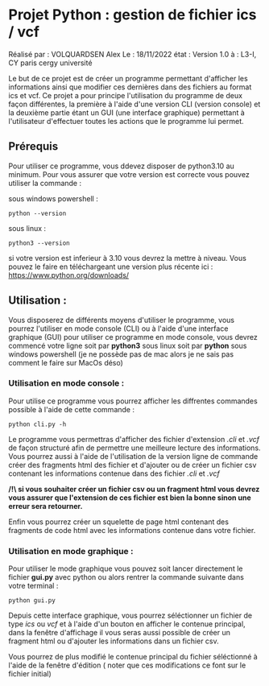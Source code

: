 # Projet Python : gestion de fichier ics / vcf

Réalisé par : VOLQUARDSEN Alex
Le : 18/11/2022
état : Version 1.0
à : L3-I, CY paris cergy université

Le but de ce projet est de créer un programme permettant d'afficher les informations ainsi que modifier ces dernières dans des fichiers au format ics et vcf. Ce projet a pour principe l'utilisation du programme de deux façon différentes, la première à l'aide d'une version CLI (version console) et la deuxième partie étant un GUI (une interface graphique) permettant à l'utilisateur d'effectuer toutes les actions que le programme lui permet.

## Prérequis

Pour utiliser ce programme, vous ddevez disposer de python3.10 au minimum. Pour vous assurer que votre version est correcte vous pouvez utiliser la commande :

sous windows powershell :
        
    python --version

sous linux :
    
    python3 --version

si votre version est inferieur à 3.10 vous devrez la mettre à niveau. Vous pouvez le faire en téléchargeant une version plus récente ici :  <https://www.python.org/downloads/>

## Utilisation :

Vous disposerez de différents moyens d'utiliser le programme, vous pourrez l'utiliser en mode console (CLI) ou à l'aide d'une interface graphique (GUI)
pour utiliser ce programme en mode console, vous devrez commencé votre ligne soit par **python3** sous linux soit par **python** sous windows powershell (je ne possède pas de mac alors je ne sais pas comment le faire sur MacOs déso)

### Utilisation en mode console :

Pour utilise ce programme vous pourrez afficher les diffrentes commandes possible à l'aide de cette commande :

    python cli.py -h

Le programme vous permettras d'afficher des fichier d'extension *.cli* et *.vcf* de façon structuré afin de permettre une meilleure lecture des informations. Vous pourrez aussi à l'aide de l'utilisation de la version ligne de commande créer des fragments html des fichier et d'ajouter ou de créer un fichier csv contenant les informations contenue dans des fichier *.cli* et *.vcf*

**/!\ si vous souhaiter créer un fichier csv ou un fragment html vous devrez vous assurer que l'extension de ces fichier est bien la bonne sinon une erreur sera retourner.**

Enfin vous pourrez créer un squelette de page html contenant des fragments de code html avec les informations contenue dans votre fichier.

### Utilisation en mode graphique :

Pour utiliser le mode graphique vous pouvez soit lancer directement le fichier **gui.py** avec python ou alors rentrer la commande suivante dans votre terminal :

    python gui.py

Depuis cette interface graphique, vous pourrez séléctionner un fichier de type *ics* ou *vcf* et à l'aide d'un bouton en afficher le contenue principal, dans la fenêtre d'affichage il vous seras aussi possible de créer un fragment html ou d'ajouter les informations dans un fichier csv.

Vous pourrez de plus modifié le contenue principal du fichier séléctionné à l'aide de la fenêtre d'édition ( noter que ces modifications ce font sur le fichier initial)

